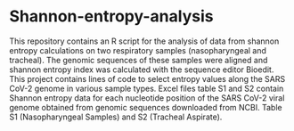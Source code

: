 # Shannon-entropy-analysis
This repository contains an R script for the analysis of data from shannon entropy calculations on two respiratory samples (nasopharyngeal and tracheal). The genomic sequences of these samples were aligned and shannon entropy index was calculated with the sequence editor Bioedit. 
This project contains lines of code to select entropy values along the SARS CoV-2 genome in various sample types. Excel files table S1 and S2 contain Shannon entropy data for each nucleotide position of the SARS CoV-2 viral genome obtained from genomic sequences downloaded from NCBI. Table S1 (Nasopharyngeal Samples) and S2 (Tracheal Aspirate).
